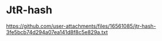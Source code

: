 # JtR-hash
https://github.com/user-attachments/files/16561085/jtr-hash-3fe5bcb74d294a07ea141d8f8c5e829a.txt
